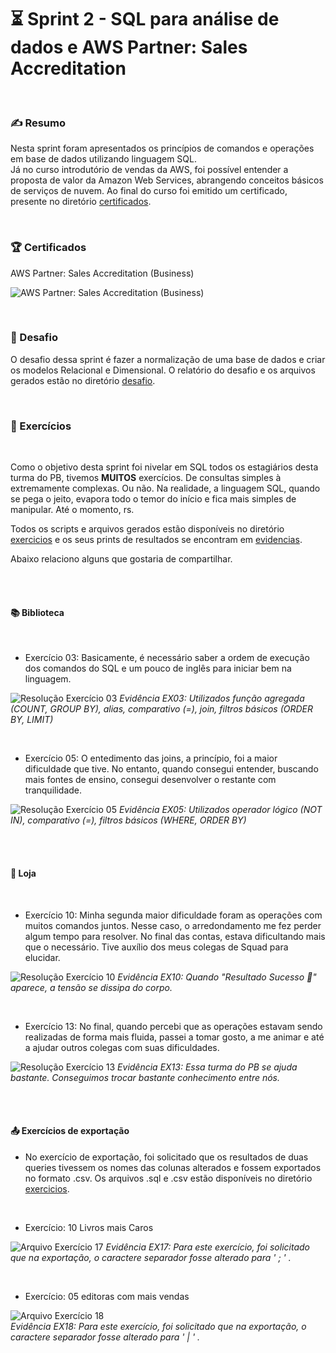 # :hourglass_flowing_sand: Sprint 2 - SQL para análise de dados e AWS Partner: Sales Accreditation

<br>

### :writing_hand: Resumo

Nesta sprint foram apresentados os princípios de comandos e operações em base de dados utilizando linguagem SQL.                      
Já no curso introdutório de vendas da AWS, foi possível entender a proposta de valor da Amazon Web Services, abrangendo conceitos básicos de serviços de nuvem. Ao final do curso foi emitido um certificado, presente no diretório [certificados](/sprint_2/certificados/).

<br>

### :trophy: Certificados

AWS Partner: Sales Accreditation (Business)

![AWS Partner: Sales Accreditation (Business)](/sprint_2/certificados/s2_AWS-Partner-Sales-Accreditation.jpg)

<br>

### :jigsaw: Desafio

O desafio dessa sprint é fazer a normalização de uma base de dados e criar os modelos Relacional e Dimensional. O relatório do desafio e os arquivos gerados estão no diretório [desafio](/sprint_2/desafio/README.md).

<br>

### :brain: Exercícios

<br>

Como o objetivo desta sprint foi nivelar em SQL todos os estagiários desta turma do PB, tivemos **MUITOS** exercícios. De consultas simples à extremamente complexas. Ou não. Na realidade, a linguagem SQL, quando se pega o jeito, evapora todo o temor do início e fica mais simples de manipular. Até o momento, rs.

Todos os scripts e arquivos gerados estão disponíveis no diretório [exercicios](/sprint_2/exercicios/) e os seus prints de resultados se encontram em [evidencias](/sprint_2/evidencias/evid_exercicios/).

Abaixo relaciono alguns que gostaria de compartilhar.

<br><br>

#### :books: Biblioteca

<br>

* Exercício 03: Basicamente, é necessário saber a ordem de execução dos comandos do SQL e um pouco de inglês para iniciar bem na linguagem.

![Resolução Exercício 03](/sprint_2/evidencias/evid_exercicios/evid_biblioteca/sprint2_ex03.jpg)
_Evidência EX03: Utilizados função agregada (COUNT, GROUP BY), alias, comparativo (=), join, filtros básicos (ORDER BY, LIMIT)_

<br>

* Exercício 05: O entedimento das joins, a princípio, foi a maior dificuldade que tive. No entanto, quando consegui entender, buscando mais fontes de ensino, consegui desenvolver o restante com tranquilidade.

![Resolução Exercício 05](/sprint_2/evidencias/evid_exercicios/evid_biblioteca/sprint2_ex05.jpg)
_Evidência EX05: Utilizados operador lógico (NOT IN), comparativo (=), filtros básicos (WHERE, ORDER BY)_

<br><br>

#### :shopping_cart: Loja

<br>

* Exercício 10: Minha segunda maior dificuldade foram as operações com muitos comandos juntos. Nesse caso, o arredondamento me fez perder algum tempo para resolver. No final das contas, estava dificultando mais que o necessário. Tive auxílio dos meus colegas de Squad para elucidar.

![Resolução Exercício 10](/sprint_2/evidencias/evid_exercicios/evid_loja/sprint2_ex10.jpg)
_Evidência EX10: Quando "Resultado Sucesso :tada:" aparece, a tensão se dissipa do corpo._

<br>

* Exercício 13: No final, quando percebi que as operações estavam sendo realizadas de forma mais fluida, passei a tomar gosto, a me animar e até a ajudar outros colegas com suas dificuldades.

![Resolução Exercício 13](/sprint_2/evidencias/evid_exercicios/evid_loja/sprint2_ex13.jpg)
_Evidência EX13: Essa turma do PB se ajuda bastante. Conseguimos trocar bastante conhecimento entre nós._

<br><br>

#### :outbox_tray: Exercícios de exportação

* No exercício de exportação, foi solicitado que os resultados de duas queries tivessem os nomes das colunas alterados e fossem exportados no formato .csv. Os arquivos .sql e .csv estão disponíveis no diretório [exercicios](/sprint_2/exercicios/ex_exportacao/).

<br>

* Exercício: 10 Livros mais Caros

![Arquivo Exercício 17](/sprint_2/evidencias/evid_exercicios/evid_exportacao/sprint2_ex17.jpg)
_Evidência EX17: Para este exercício, foi solicitado que na exportação, o caractere separador fosse alterado para ' ; ' ._

<br>

* Exercício: 05 editoras com mais vendas

![Arquivo Exercício 18](/sprint_2/evidencias/evid_exercicios/evid_exportacao/sprint2_ex18.jpg)                
_Evidência EX18: Para este exercício, foi solicitado que na exportação, o caractere separador fosse alterado para ' | ' ._